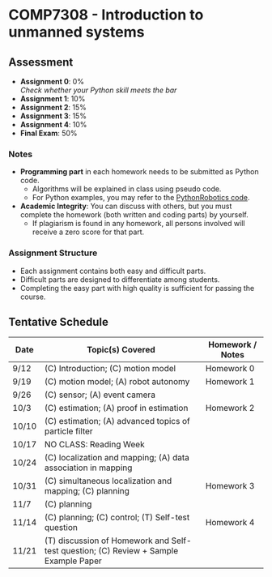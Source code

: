 # COMP7308 - Introduction to unmanned systems

## Assessment

- **Assignment 0**: 0%  
  _Check whether your Python skill meets the bar_
- **Assignment 1**: 10%
- **Assignment 2**: 15%
- **Assignment 3**: 15%
- **Assignment 4**: 10%
- **Final Exam**: 50%

### Notes
- **Programming part** in each homework needs to be submitted as Python code.
    - Algorithms will be explained in class using pseudo code.
    - For Python examples, you may refer to the [PythonRobotics code](https://github.com/AtsushiSakai/PythonRobotics).
- **Academic Integrity**: You can discuss with others, but you must complete the homework (both written and coding parts) by yourself.  
    - If plagiarism is found in any homework, all persons involved will receive a zero score for that part.
    
### Assignment Structure
- Each assignment contains both easy and difficult parts.
- Difficult parts are designed to differentiate among students.
- Completing the easy part with high quality is sufficient for passing the course.


## Tentative Schedule
| Date     | Topic(s) Covered                                    | Homework / Notes            |
|----------|-----------------------------------------------------|-----------------------------|
| 9/12     | (C) Introduction; (C) motion model                  | Homework 0                  |
| 9/19     | (C) motion model; (A) robot autonomy                | Homework 1                  |
| 9/26     | (C) sensor; (A) event camera                        |                             |
| 10/3     | (C) estimation; (A) proof in estimation             | Homework 2                  |
| 10/10    | (C) estimation; (A) advanced topics of particle filter |                          |
| 10/17    | NO CLASS: Reading Week                              |                             |
| 10/24    | (C) localization and mapping; (A) data association in mapping |                  |
| 10/31    | (C) simultaneous localization and mapping; (C) planning | Homework 3              |
| 11/7     | (C) planning                                        |                             |
| 11/14    | (C) planning; (C) control; (T) Self-test question   | Homework 4                  |
| 11/21    | (T) discussion of Homework and Self-test question; (C) Review + Sample Example Paper | |
